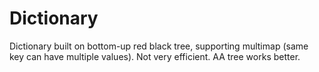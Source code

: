 # Dictionary
Dictionary built on bottom-up red black tree, supporting multimap (same key can have multiple values). Not very efficient. AA tree works better.

